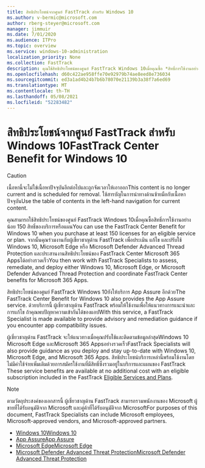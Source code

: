 ```yaml
---
title: สิทธิประโยชน์จากศูนย์ FastTrack สำหรับ Windows 10
ms.author: v-bermic@microsoft.com
author: rberg-steyer@microsoft.com
manager: jimmuir
ms.date: 7/01/2020
ms.audience: ITPro
ms.topic: overview
ms.service: windows-10-administration
localization_priority: None
ms.collection: FastTrack
description: คุณใช้สิทธิประโยชน์ของศูนย์ FastTrack Windows 10เมื่อคุณซื้อ *สิทธิ์การใช้งานอย่างน้อย* 150 สิทธิ์ของบริการหรือแผน
ms.openlocfilehash: d60c422ae958ffe70e92979b74ae8eed8e736034
ms.sourcegitcommit: ed3a1ad4b24b7b6b78070e21139b3a38f7a6ed69
ms.translationtype: MT
ms.contentlocale: th-TH
ms.lasthandoff: 05/08/2021
ms.locfileid: "52283482"
---
```

# <a name="fasttrack-center-benefit-for-windows-10"></a><span data-ttu-id="53e4c-103">สิทธิประโยชน์จากศูนย์ FastTrack สำหรับ Windows 10</span><span class="sxs-lookup"><span data-stu-id="53e4c-103">FastTrack Center Benefit for Windows 10</span></span>

> [!CAUTION]
> <span data-ttu-id="53e4c-104">เนื้อหานี้จะไม่ใช่เนื้อหาปัจจุบันอีกต่อไปและถูกจัดเวลาให้เอาออก</span><span class="sxs-lookup"><span data-stu-id="53e4c-104">This content is no longer current and is scheduled for removal.</span></span> <span data-ttu-id="53e4c-105">ใช้สารบัญในการนําทางด้านซ้ายมือกับเนื้อหาปัจจุบัน</span><span class="sxs-lookup"><span data-stu-id="53e4c-105">Use the table of contents in the left-hand navigation for current content.</span></span>

<span data-ttu-id="53e4c-106">คุณสามารถใช้สิทธิประโยชน์ของศูนย์ FastTrack Windows 10เมื่อคุณซื้อสิทธิ์การใช้งานอย่างน้อย 150 สิทธิ์ของบริการหรือแผน</span><span class="sxs-lookup"><span data-stu-id="53e4c-106">You can use the FastTrack Center Benefit for Windows 10 when you purchase at least 150 licenses for an eligible service or plan.</span></span> <span data-ttu-id="53e4c-107">จากนั้นคุณร่วมงานกับผู้เชี่ยวชาญด้าน FastTrack เพื่อประเมิน แก้ไข และปรับใช้ Windows 10, Microsoft Edge หรือ Microsoft Defender Advanced Thread Protection และประสานงานสิทธิประโยชน์ของ FastTrack Center Microsoft 365 Appsได้อย่างรวดเร็ว</span><span class="sxs-lookup"><span data-stu-id="53e4c-107">You then work with FastTrack Specialists to assess, remediate, and deploy either Windows 10, Microsoft Edge, or Microsoft Defender Advanced Thread Protection and coordinate FastTrack Center benefits for Microsoft 365 Apps.</span></span> 

<span data-ttu-id="53e4c-108">สิทธิประโยชน์ของศูนย์ FastTrack Windows 10ยังให้บริการ App Assure อีกด้วย</span><span class="sxs-lookup"><span data-stu-id="53e4c-108">The FastTrack Center Benefit for Windows 10 also provides the App Assure service.</span></span> <span data-ttu-id="53e4c-109">ด้วยบริการนี้ ผู้เชี่ยวชาญด้าน FastTrack พร้อมให้ใช้งานเพื่อให้แนวทางการแนะนําและการแก้ไข ถ้าคุณพบปัญหาความเข้ากันได้ของแอป</span><span class="sxs-lookup"><span data-stu-id="53e4c-109">With this service, a FastTrack Specialist is made available to provide advisory and remediation guidance if you encounter app compatibility issues.</span></span> 

<span data-ttu-id="53e4c-110">ผู้เชี่ยวชาญด้าน FastTrack จะให้แนวทางเมื่อคุณปรับใช้และติดตามข้อมูลล่าสุดWindows 10 Microsoft Edge และMicrosoft 365 Appsอย่างรวดเร็ว</span><span class="sxs-lookup"><span data-stu-id="53e4c-110">FastTrack Specialists will also provide guidance as you deploy and stay up-to-date with Windows 10, Microsoft Edge, and Microsoft 365 Apps.</span></span> <span data-ttu-id="53e4c-111">สิทธิประโยชน์บริการเหล่านี้พร้อมใช้งานโดยไม่มีค่าใช้จ่ายเพิ่มเติมด้วยการสมัครใช้งานที่มีสิทธิ์ซึ่งรวมอยู่ในบริการและแผนของ FastTrack [](M365-eligible-services-and-plans.md)</span><span class="sxs-lookup"><span data-stu-id="53e4c-111">These service benefits are available at no additional cost with an eligible subscription included in the FastTrack [Eligible Services and Plans](M365-eligible-services-and-plans.md).</span></span>
  
> [!NOTE]
> <span data-ttu-id="53e4c-112">ตามวัตถุประสงค์ของเอกสารนี้ ผู้เชี่ยวชาญด้าน FastTrack สามารถรวมพนักงานของ Microsoft ผู้ขายที่ได้รับอนุมัติจาก Microsoft และคู่ค้าที่ได้รับอนุมัติจาก Microsoft</span><span class="sxs-lookup"><span data-stu-id="53e4c-112">For purposes of this document, FastTrack Specialists can include Microsoft employees, Microsoft-approved vendors, and Microsoft-approved partners.</span></span> 
    
- [<span data-ttu-id="53e4c-113">Windows 10</span><span class="sxs-lookup"><span data-stu-id="53e4c-113">Windows 10</span></span>](Win-10-windows-10.md)
- [<span data-ttu-id="53e4c-114">App Assure</span><span class="sxs-lookup"><span data-stu-id="53e4c-114">App Assure</span></span>](Win-10-app-assure.md)
- [<span data-ttu-id="53e4c-115">Microsoft Edge</span><span class="sxs-lookup"><span data-stu-id="53e4c-115">Microsoft Edge</span></span>](Win-10-microsoft-edge.md)
- [<span data-ttu-id="53e4c-116">Microsoft Defender Advanced Threat Protection</span><span class="sxs-lookup"><span data-stu-id="53e4c-116">Microsoft Defender Advanced Threat Protection</span></span>](Win-10-microsoft-defender-atp.md)


